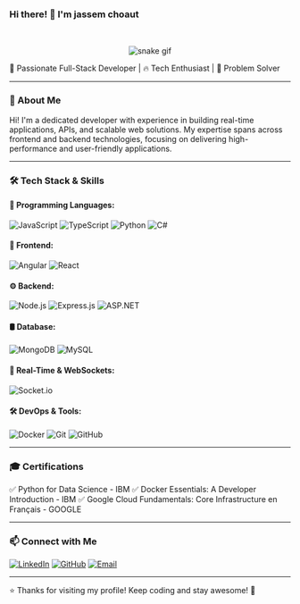 ### Hi there! 👋 I'm jassem choaut

<br clear="both">

<div align="center">
    
  ![snake gif](https://github.com/jvsxm-x/jvsxm-x/blob/output/github-snake-dark.svg)
</div>
🚀 Passionate Full-Stack Developer | 🔥 Tech Enthusiast | 🎯 Problem Solver  

---

### 🌟 About Me
Hi! I'm a dedicated developer with experience in building real-time applications, APIs, and scalable web solutions. My expertise spans across frontend and backend technologies, focusing on delivering high-performance and user-friendly applications. 

---

### 🛠️ Tech Stack & Skills

#### 🚀 Programming Languages:
![JavaScript](https://img.shields.io/badge/-JavaScript-F7DF1E?style=for-the-badge&logo=javascript&logoColor=black)
![TypeScript](https://img.shields.io/badge/-TypeScript-3178C6?style=for-the-badge&logo=typescript&logoColor=white)
![Python](https://img.shields.io/badge/-Python-3776AB?style=for-the-badge&logo=python&logoColor=white)
![C#](https://img.shields.io/badge/-C%23-239120?style=for-the-badge&logo=csharp&logoColor=white)

#### 🎨 Frontend:
![Angular](https://img.shields.io/badge/-Angular-DD0031?style=for-the-badge&logo=angular&logoColor=white)
![React](https://img.shields.io/badge/-React-61DAFB?style=for-the-badge&logo=react&logoColor=black)

#### ⚙️ Backend:
![Node.js](https://img.shields.io/badge/-Node.js-339933?style=for-the-badge&logo=node.js&logoColor=white)
![Express.js](https://img.shields.io/badge/-Express.js-000000?style=for-the-badge&logo=express&logoColor=white)
![ASP.NET](https://img.shields.io/badge/-ASP.NET-5C2D91?style=for-the-badge&logo=dotnet&logoColor=white)

#### 🛢️ Database:
![MongoDB](https://img.shields.io/badge/-MongoDB-47A248?style=for-the-badge&logo=mongodb&logoColor=white)
![MySQL](https://img.shields.io/badge/-MySQL-4479A1?style=for-the-badge&logo=mysql&logoColor=white)

#### 📡 Real-Time & WebSockets:
![Socket.io](https://img.shields.io/badge/-Socket.io-010101?style=for-the-badge&logo=socket.io&logoColor=white)

#### 🛠️ DevOps & Tools:
![Docker](https://img.shields.io/badge/-Docker-2496ED?style=for-the-badge&logo=docker&logoColor=white)
![Git](https://img.shields.io/badge/-Git-F05032?style=for-the-badge&logo=git&logoColor=white)
![GitHub](https://img.shields.io/badge/-GitHub-181717?style=for-the-badge&logo=github&logoColor=white)

---

### 🎓 Certifications
✅ Python for Data Science - IBM
✅ Docker Essentials: A Developer Introduction - IBM
✅ Google Cloud Fundamentals: Core Infrastructure en Français - GOOGLE

---

### 📫 Connect with Me
[![LinkedIn](https://img.shields.io/badge/-LinkedIn-0A66C2?style=for-the-badge&logo=linkedin&logoColor=white)](https://linkedin.com/in/jvsxm)
[![GitHub](https://img.shields.io/badge/-GitHub-181717?style=for-the-badge&logo=github&logoColor=white)](https://github.com/jvsxm-x)
[![Email](https://img.shields.io/badge/-Email-EA4335?style=for-the-badge&logo=gmail&logoColor=white)](mailto:chouatjasem@gmail.com)

---

⭐️ Thanks for visiting my profile! Keep coding and stay awesome! 🚀
